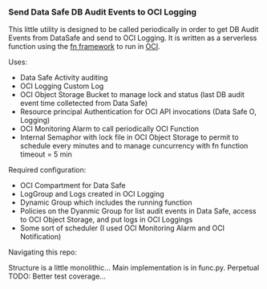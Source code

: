 ### Send Data Safe DB Audit Events to OCI Logging

This little utility is designed to be called periodically in order to get DB Audit Events from DataSafe and send to OCI Logging. It is written as a serverless function using the [fn framework](https://fnproject.io/) to run in [OCI](https://cloud.oracle.com/). 

Uses:

* Data Safe Activity auditing
* OCI Logging Custom Log
* OCI Object Storage Bucket to manage lock and status (last DB audit event time colletected from Data Safe)
* Resource principal Authentication for OCI API invocations (Data Safe O, Logging)
* OCI Monitoring Alarm to call periodically OCI Function
* Internal Semaphor with lock file in OCI Object Storage to permit to schedule every minutes and to manage cuncurrency with fn function timeout = 5 min 

Required configuration:

* OCI Compartment for Data Safe
* LogGroup and Logs created in OCI Logging
* Dynamic Group which includes the running function
* Policies on the Dyanmic Group for list audit events in Data Safe, access to OCI Object Storage, and put logs in OCI Loggings
* Some sort of scheduler (I used OCI Monitoring Alarm and OCI Notification)


Navigating this repo:

Structure is a little monolithic... Main implementation is in func.py.
Perpetual TODO: Better test coverage...
